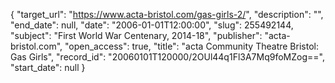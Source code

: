 {
  "target_url": "https://www.acta-bristol.com/gas-girls-2/", 
  "description": "", 
  "end_date": null, 
  "date": "2006-01-01T12:00:00", 
  "slug": 255492144, 
  "subject": "First World War Centenary, 2014-18", 
  "publisher": "acta-bristol.com", 
  "open_access": true, 
  "title": "acta Community Theatre Bristol: Gas Girls", 
  "record_id": "20060101T120000/2OUl44q1Fl3A7Mq9foMZog==", 
  "start_date": null
}

